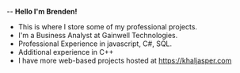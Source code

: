 -- <b>Hello I'm Brenden!</b>
- This is where I store some of my professional projects.
- I'm a Business Analyst at Gainwell Technologies.
- Professional Experience in javascript, C#, SQL.
- Additional experience in C++
- I have more web-based projects hosted at https://khaljasper.com
